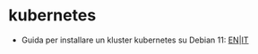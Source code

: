 # kubernetes
  * Guida per installare un kluster kubernetes su Debian 11: [EN](./create_k8s_debian_cluster_en.md)|[IT](./create_k8s_debian_cluster_it.md)

